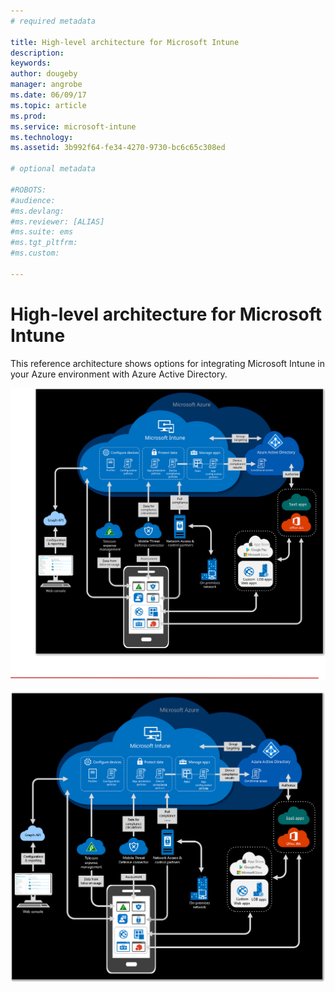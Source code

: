 ```yaml
---
# required metadata

title: High-level architecture for Microsoft Intune
description:
keywords:
author: dougeby
manager: angrobe
ms.date: 06/09/17
ms.topic: article
ms.prod:
ms.service: microsoft-intune
ms.technology:
ms.assetid: 3b992f64-fe34-4270-9730-bc6c65c308ed

# optional metadata

#ROBOTS:
#audience:
#ms.devlang:
#ms.reviewer: [ALIAS]
#ms.suite: ems
#ms.tgt_pltfrm:
#ms.custom:

---
```


# High-level architecture for Microsoft Intune
This reference architecture shows options for integrating Microsoft Intune in your Azure environment with Azure Active Directory. 

![High-level architectural diagram for Microsoft Intune](/intune/media/intunearchitecture.svg)

![High-level architectural diagram for Microsoft Intune](/intune/media/intunearchitecture.png)

